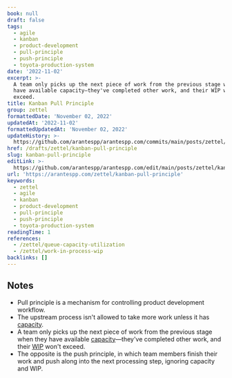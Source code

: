 ```yaml
---
book: null
draft: false
tags:
  - agile
  - kanban
  - product-development
  - pull-principle
  - push-principle
  - toyota-production-system
date: '2022-11-02'
excerpt: >-
  A team only picks up the next piece of work from the previous stage when they
  have available capacity—they've completed other work, and their WIP won't
  exceed.
title: Kanban Pull Principle
group: zettel
formattedDate: 'November 02, 2022'
updatedAt: '2022-11-02'
formattedUpdatedAt: 'November 02, 2022'
updateHistory: >-
  https://github.com/arantespp/arantespp.com/commits/main/posts/zettel/kanban-pull-principle.md
href: /drafts/zettel/kanban-pull-principle
slug: kanban-pull-principle
editLink: >-
  https://github.com/arantespp/arantespp.com/edit/main/posts/zettel/kanban-pull-principle.md
url: 'https://arantespp.com/zettel/kanban-pull-principle'
keywords:
  - zettel
  - agile
  - kanban
  - product-development
  - pull-principle
  - push-principle
  - toyota-production-system
readingTime: 1
references:
  - /zettel/queue-capacity-utilization
  - /zettel/work-in-process-wip
backlinks: []
---
```


## Notes

- Pull principle is a mechanism for controlling product development workflow.
- The upstream process isn't allowed to take more work unless it has [capacity](/zettel/queue-capacity-utilization).
- A team only picks up the next piece of work from the previous stage when they have available [capacity](/zettel/queue-capacity-utilization)—they've completed other work, and their [WIP](/zettel/work-in-process-wip) won't exceed.
- The opposite is the push principle, in which team members finish their work and push along into the next processing step, ignoring capacity and WIP.
